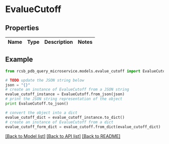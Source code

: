# EvalueCutoff


## Properties

Name | Type | Description | Notes
------------ | ------------- | ------------- | -------------

## Example

```python
from rcsb_pdb_query_microservice.models.evalue_cutoff import EvalueCutoff

# TODO update the JSON string below
json = "{}"
# create an instance of EvalueCutoff from a JSON string
evalue_cutoff_instance = EvalueCutoff.from_json(json)
# print the JSON string representation of the object
print EvalueCutoff.to_json()

# convert the object into a dict
evalue_cutoff_dict = evalue_cutoff_instance.to_dict()
# create an instance of EvalueCutoff from a dict
evalue_cutoff_form_dict = evalue_cutoff.from_dict(evalue_cutoff_dict)
```
[[Back to Model list]](../README.md#documentation-for-models) [[Back to API list]](../README.md#documentation-for-api-endpoints) [[Back to README]](../README.md)


